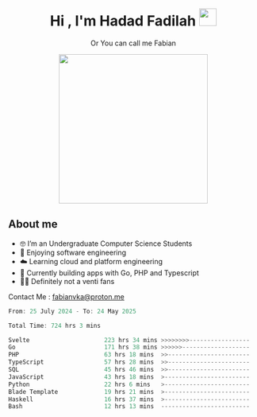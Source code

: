 <h1 align="center">Hi , I'm Hadad Fadilah  <img src="https://media.giphy.com/media/hvRJCLFzcasrR4ia7z/giphy.gif" width="35" ></h1>
<p align="center"><span>Or You can call me <span style="font: bold">Fabian</span></p>
<p align="center">
<img src="https://media.tenor.com/78dNivDemDAAAAAi/speech-bubble-venti.gif" width="300"/>    
</p>

##  About me
- 🤓 I’m an Undergraduate Computer Science Students
- 🍰 Enjoying software engineering
- ☁️ Learning cloud and platform engineering
- 🧰 Currently building apps with Go, PHP and Typescript 
- 🏃‍♂️ Definitely not a venti fans

Contact Me : fabianvka@proton.me

<!--START_SECTION:waka-->

```go
From: 25 July 2024 - To: 24 May 2025

Total Time: 724 hrs 3 mins

Svelte                     223 hrs 34 mins >>>>>>>>-----------------   30.61 %
Go                         171 hrs 38 mins >>>>>>-------------------   23.50 %
PHP                        63 hrs 18 mins  >>-----------------------   08.67 %
TypeScript                 57 hrs 28 mins  >>-----------------------   07.87 %
SQL                        45 hrs 46 mins  >>-----------------------   06.27 %
JavaScript                 43 hrs 18 mins  >------------------------   05.93 %
Python                     22 hrs 6 mins   >------------------------   03.03 %
Blade Template             19 hrs 21 mins  >------------------------   02.65 %
Haskell                    16 hrs 37 mins  >------------------------   02.28 %
Bash                       12 hrs 13 mins  -------------------------   01.67 %
```

<!--END_SECTION:waka-->




<!--
**Fadil-Tao/Fadil-Tao** is a ✨ _special_ ✨ repository because its `README.md` (this file) appears on your GitHub profile.


